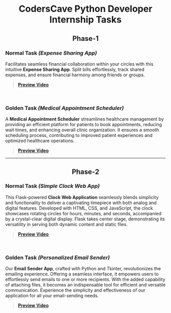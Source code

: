 <h1 align="center"> CodersCave Python Developer Internship Tasks </h1>

<h2 align="center"> Phase-1 </h2>

### Normal Task *(Expense Sharing App)*
Facilitates seamless financial collaboration within your circles with this intuitive <b>Expense Sharing App</b>. Split bills effortlessly, track shared expenses, and ensure financial harmony among friends or groups.
> [𝐏𝐫𝐞𝐯𝐢𝐞𝐰 𝐕𝐢𝐝𝐞𝐨](https://www.linkedin.com/posts/rohith-vankayalapati_coderscave-pythondevelopment-internshipproject-activity-7152428691602460672-KHwv)

<br>

### Golden Task *(Medical Appointment Scheduler)*
A <b>Medical Appointment Scheduler</b> streamlines healthcare management by providing an efficient platform for patients to book appointments, reducing wait times, and enhancing overall clinic organization. It ensures a smooth scheduling process, contributing to improved patient experiences and optimized healthcare operations.
> [𝐏𝐫𝐞𝐯𝐢𝐞𝐰 𝐕𝐢𝐝𝐞𝐨](https://www.linkedin.com/posts/rohith-vankayalapati_coderscave-pythondevelopment-intern-activity-7152443038676488193-3QDd)

<hr>

<h2 align="center"> Phase-2 </h2>

### Normal Task *(Simple Clock Web App)*
This Flask-powered <b>Clock Web Application</b> seamlessly blends simplicity and functionality to deliver a captivating timepiece with both analog and digital features. Developed with HTML, CSS, and JavaScript, the clock showcases rotating circles for hours, minutes, and seconds, accompanied by a crystal-clear digital display. Flask takes center stage, demonstrating its versatility in serving both dynamic content and static files.
> [𝐏𝐫𝐞𝐯𝐢𝐞𝐰 𝐕𝐢𝐝𝐞𝐨](https://www.linkedin.com/posts/rohith-vankayalapati_coderscave-pythondevelopment-intership-activity-7155303600498331651-WamA)

<br>

### Golden Task *(Personalized Email Sender)*
Our <b>Email Sender App</b>, crafted with Python and Tkinter, revolutionizes the emailing experience. Offering a seamless interface, it empowers users to effortlessly send emails to one or more recipients. With the added capability of attaching files, it becomes an indispensable tool for efficient and versatile communication. Experience the simplicity and effectiveness of our application for all your email-sending needs.
> [𝐏𝐫𝐞𝐯𝐢𝐞𝐰 𝐕𝐢𝐝𝐞𝐨](https://www.linkedin.com/posts/rohith-vankayalapati_coderscave-pythondevelopment-internship-activity-7158128280401858560-kr1X)

